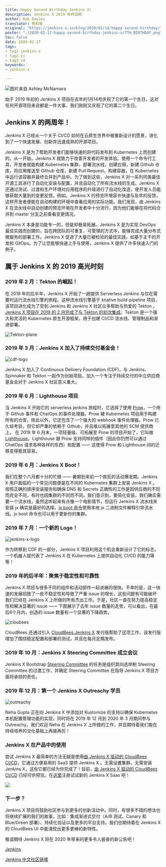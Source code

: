 ```yaml
---
title: Happy Second Birthday Jenkins X!
description: Jenkins X 2019 年终回顾
author: Rob Davies
translator: 熊科智
original: "https://jenkins-x.io/blog/2020/01/14/happy-second-birthday/"
poster: "./2020-02-17-happy-second-birthday-jenkins-x/7TH_BIRTHDAY.png"
toc: false
date: 2020-02-17
tags:
- tag1 jenkins-x
- tag2 ci
- tag3 cd
keywords:
- jenkins-x

---
```


![图片来自 Ashley McNamara](.\2020-02-17-happy-second-birthday-jenkins-x\7TH_BIRTHDAY.png)

始于 2019 年初的 Jenkins X 项目在去年的1月14号庆祝了它的第一个生日，这对任何开源项目来说都是一件大事，我们刚刚又庆祝了它的第二个生日。

## Jenkins X 的两周年！
Jenkins X 已经从一个关于 CI/CD 如何在云原生世界中被重新设计的愿景，进化到了一个快速发展、创新并迅速成熟的开源项目。

Jenkins X 是为了帮助开发者们能够快速的将代码发布到 Kubernetes 上而创建的。从一开始，Jenkins X 就致力于改善开发者的开发体验。使用一个命令行工具，开发者就能构建 Kubernetes 集群，部署流水线，创建应用，新建 Github 仓库，将应用推送至 Github 仓库，新建 Pull Request，构建容器，在 Kubernetes 中运行该容器并最终合并到产品中。为了做到这些，Jenkins X 对一系列同类最佳开源工具进行了自动化安装与配置，并且自动化了所有流水线的生成。Jenkins X 还通过测试、过渡和生产环境对应用程序的升级进行了自动化改造，使开发人员能够获取大量到的变更反馈。例如，Jenkins X 的预览环境容许快速与及早的反馈，这样开发者便能在自动构建的环境中查看应用的实际功能。我们发现，由 Jenkins X 在流水线中自动创建的预览环境在开发者中十分流行，因为他们能够在将代码合并到 master 分支之前查看变更情况。

Jenkins X 本身是功能专一的，但是却极易拓展。Jenkins X 是为实现 DevOps 最佳实践而创建的，旨在跨团队的可重复、可管理的方式中，能够完成大量分布式微服务的部署工作。Jenkins X 促进了大量已被检验的最佳实践，如基于主干的开发和 GitOps。为了让您能够快速上手与使用，Jenkins X 提供了许多快速入门的例子。

## 属于 Jenkins X 的 2019 高光时刻

### 2019 年 2 月：Tekton 的崛起！
在 2018 年的后半年，Jenkins X 开始了一趟提供 Serverless Jenkins 与仅在需要时运行流水线引擎的旅程。这种流水线引擎基于 knative build-pipeline 项目，该项目进化成为了受到 Jenkins 和 Jenkins X 社区众多帮助与热爱的 Tekton 。[Jenkins X 项目在 2019 的 2 月完成了与 Tekton 的初次集成](https://jenkins-x.io/blog/2019/02/19/jenkins-x-next-gen-pipeline-engine/)。Tekton 是一个强大和灵活的 Kubernetes 原生开源框架，用于创建 CI/CD 流水线、管理制品和渐进部署。

![Tekton-plane](.\2020-02-17-happy-second-birthday-jenkins-x\plane.png)

### 2019 年 3 月：Jenkins X 加入了持续交付基金会！

![cdf-logo](.\2020-02-17-happy-second-birthday-jenkins-x\cdf-logo.png)

Jenkins X 加入了 Continuous Delivery Foundation (CDF)，与 Jenkins、Spinnaker 和 Tekton 一起作为创始项目。加入一个专注于持续交付的中立供应商基金会对于 Jenkins X 社区意义重大。

### 2019 年 6 月：Lighthouse 项目
当 Jenkins X 开始它的 serverless jenkins 旅程时，它选择了使用 [Prow](https://github.com/kubernetes/test-infra/tree/master/prow)，一个用于 Github 事件和 ChatOps 的事件处理器。Prow 被 Kubernetes 项目用于构建所有的仓库，除此以外，它还包含了一个强大的 webhook 事件处理器。Prow 已久经考验，但它却严重的依赖于 Github，并且难以拓展至其他的 SCM 提供商上。 在 2019 年 6 月末，一项轻量级、可拓展至 Prow 的项目开始了，它叫做 [Lighthouse](https://jenkins-x.io/docs/reference/components/lighthouse/)。Lighthouse 跟 Prow 支持同样的插件（因此你仍然可以通过 ChatOps 请求各种各样的东西）和配置 —— 这使得 Prow 和 Lighthouse 间的迁移变得极其容易。

### 2019 年 6 月：Jenkins X Boot！
我们在整个六月都十分的忙碌 —— 暑期到来前一个疯狂的活动爆发期。Jenkins X 用户面临的一个常见问题便是在不同的 Kubernetes 集群上安装 Jenkins X 。按照正确的顺序安装服务和确保 DNS 和 Secrets 正确性的工作是因供应商的不同而完全不同，有时也因集群的不同而不同。我们意识到，要简化安装，我们确实需要一个流水线，虽然这听起来有点像一个电影情节，但运行 Jenkins X 流水线来安装 jx 确实是最好的选择。[jx boot 命令](https://jenkins-x.io/docs/getting-started/setup/boot/)使用本地 jx 二进制文件解释引导流水线。jx boot 命令也可以用于更新你的集群。

### 2019 年 7 月：一个新的 Logo！
![jenkins-x-logo](.\2020-02-17-happy-second-birthday-jenkins-x\new-logo.png)

作为转移到 CDF 的一部分，Jenkins X 项目利用这个机会重新设计了它的标志。一个机器人就代表了 Jenkins X 在 Kubernetes 上提供自动化 CI/CD 的能力等等！

### 2019 年的后半年：聚焦于稳定性和可靠性
Jenkins X 项目与很多不同的组件和活动部件一起进展的很快。不幸的是，这一快速的发展招致了一些不稳定性和导致了严重 issue 的增长，这些问题有可能破坏我们已经在 Jenkins X 上所做的所有杰出工作。于是，社区一直在努力提高稳定性和解决显著的 issue —— 下图展示了去年 issue 数量的走势，可以看出，在最后6个月内，创造的 issue 数量有一个显著的下降趋势。

![cloubees](.\2020-02-17-happy-second-birthday-jenkins-x\graph.png)

CloudBees 还通过引入 [CloudBees Jenkins X](https://www.cloudbees.com/products/cloudbees-jenkins-x-distribution/overview) 发行版帮助了这项工作，该发行版增加了围绕稳定配置和部署的测试，并且在每月定期发布。

### 2019 年 10 月：Jenkins X Steering Committee 成立会议
Jenkins X Bootstrap [Steering Committee](https://github.com/jenkins-x/steering) 的任务是组织其向选举制 Steering Committee 的过渡工作，并确定 Steering Committee 在指导 Jenkins X 项目方面将承担的责任。

### 2019 年 12 月：第一个 Jenkins X Outreachy 学员

![outreachy](.\2020-02-17-happy-second-birthday-jenkins-x\outreachy.png)

Neha Gupta 正在向 Jenkins X 中添加对 Kustomize 的支持以确保 Kubernetes 本机配置管理功能的实现，同时将在 2019 年 12 月到 2020 年 3 月期间参与 Outreachy。我们欢迎 Neha 在 Jenkins X 上所做的工作，并且期待着我们能在持续培养的文化基础上再接再厉！

### Jenkins X 在产品中的使用
尝试 Jenkins X 最简单的方法无疑是使用[由 Jenkins X 驱动的 CloudBees CI/CD](https://www.cloudbees.com/products/cloudbees-ci-cd/overview)，它通过方便易用的 SaaS 提供 Jenkins X 。无需设置集群，无需安装 Jenkins X，这些它都已经为你完成了！目前，[由 Jenkins X 驱动的 CloudBees CI/CD](https://www.cloudbees.com/products/cloudbees-ci-cd/overview) 已经可供预览。在[这里](https://www.cloudbees.com/products/cloudbees-ci-cd/overview)注册试试新的 Jenkins X Saas 吧！

![](.\2020-02-17-happy-second-birthday-jenkins-x\boxes.png)

### 下一步？
Jenkins X 项目将鼓励社区参与到更多的创新活动中。同时，有很多不错的想法也将继续扩展的我们的故事，比如：集成渐进式交付（A/B 测试、Canary 和 Blue/Green 部署）、持续化验证以及更多的平台支持。我们也期待着在 Jenkins X 的 CloudBees UI 中能涌现出更多更棒的新特性。

敬请期待 Jenkins X 将在 2020 年带来的更多令人振奋的新公告吧！

[Jenkins][jenkins-link-id]

[Jenkins 中文社区链接](https://jenkins-zh.cn/)

[jenkins-link-id]: https://jenkins.io/zh "Jenkins 中文网站"
